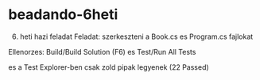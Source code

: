 # beadando-6heti

6. heti hazi feladat
Feladat: szerkeszteni a Book.cs es Program.cs fajlokat

Ellenorzes: Build/Build Solution (F6) es Test/Run All Tests

es a Test Explorer-ben csak zold pipak legyenek (22 Passed)
